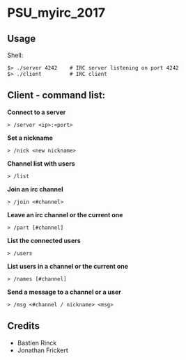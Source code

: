# PSU_myirc_2017


## Usage

Shell:
```
$> ./server 4242    # IRC server listening on port 4242
$> ./client         # IRC client
```
## Client - command list:

**Connect to a server**
```
> /server <ip>:<port>
```
**Set a nickname**
```
> /nick <new nickname>
```
**Channel list with users**
```
> /list
```
**Join an irc channel**
```
> /join <#channel>
```
**Leave an irc channel or the current one**
```
> /part [#channel]
```
**List the connected users**
```
> /users
```
**List users in a channel or the current one**
```
> /names [#channel]
```
**Send a message to a channel or a user**
```
> /msg <#channel / nickname> <msg>
```

## Credits

* Bastien Rinck
* Jonathan Frickert
